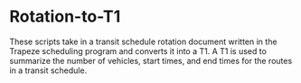 # Rotation-to-T1

These scripts take in a transit schedule rotation document written in the Trapeze scheduling program and converts it into a T1. A T1 is used to summarize 
the number of vehicles, start times, and end times for the routes in a transit schedule. 
